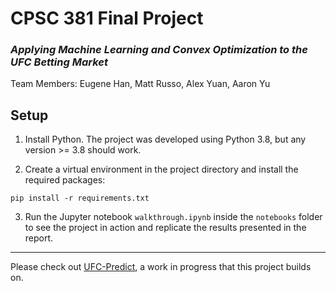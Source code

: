 # CPSC 381 Final Project

### *Applying Machine Learning and Convex Optimization to the UFC Betting Market*
Team Members: Eugene Han, Matt Russo, Alex Yuan, Aaron Yu


## Setup

1. Install Python. The project was developed using Python 3.8, but any version >= 3.8 should work.

2. Create a virtual environment in the project directory and install the required packages:
```
pip install -r requirements.txt
```

3. Run the Jupyter notebook `walkthrough.ipynb` inside the `notebooks` folder to see the project in action and replicate the results presented in the report.

---
Please check out [UFC-Predict](https://github.com/ehan03/UFC-Predict), a work in progress that this project builds on.

